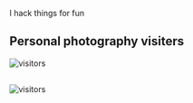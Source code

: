 I hack things for fun

## Personal photography visiters
![visitors](https://visitor-badge.glitch.me/badge?page_id=${your.username}.${your.repo.id})

##
![visitors](https://visitor-badge.glitch.me/badge?page_id=${your.username}.${your.repo.id})

